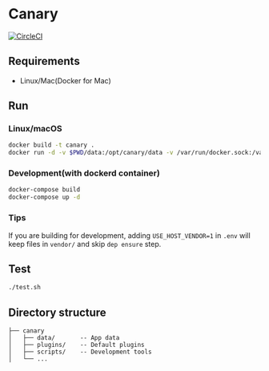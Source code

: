 # Canary

[![CircleCI](https://circleci.com/gh/TETRA2000/canary.svg?style=svg&circle-token=fb895ba698b6dd430d9b97a171a3184e9b02537e)](https://circleci.com/gh/TETRA2000/canary)

## Requirements

* Linux/Mac(Docker for Mac)

## Run

### Linux/macOS

```bash
docker build -t canary .
docker run -d -v $PWD/data:/opt/canary/data -v /var/run/docker.sock:/var/run/docker.sock canary
```

### Development(with dockerd container)

```bash
docker-compose build
docker-compose up -d
```

### Tips

If you are building for development, adding `USE_HOST_VENDOR=1` in `.env` will keep files in `vendor/` and skip `dep ensure` step.

## Test

```bash
./test.sh
```

## Directory structure

```
├── canary
│   ├── data/       -- App data
│   ├── plugins/    -- Default plugins
│   ├── scripts/    -- Development tools
│   └── ...
```
